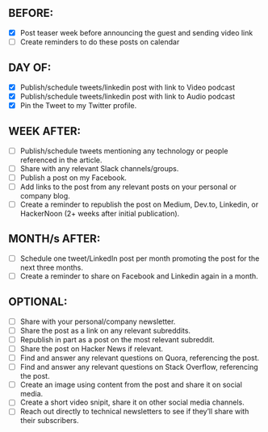 ## BEFORE:
- [X] Post teaser week before announcing the guest and sending video link
- [ ] Create reminders to do these posts on calendar

## DAY OF:
- [X] Publish/schedule tweets/linkedin post with link to Video podcast
- [X] Publish/schedule tweets/linkedin post with link to Audio podcast
- [X] Pin the Tweet to my Twitter profile.

## WEEK AFTER:
- [ ] Publish/schedule tweets mentioning any technology or people referenced in the article.
- [ ] Share with any relevant Slack channels/groups.
- [ ] Publish a post on my Facebook.
- [ ] Add links to the post from any relevant posts on your personal or company blog.
- [ ] Create a reminder to republish the post on Medium, Dev.to, Linkedin, or HackerNoon (2+ weeks after initial publication).

## MONTH/s AFTER:
- [ ] Schedule one tweet/LinkedIn post per month promoting the post for the next three months.
- [ ] Create a reminder to share on Facebook and Linkedin again in a month.

## OPTIONAL: 
- [ ] Share with your personal/company newsletter.
- [ ] Share the post as a link on any relevant subreddits.
- [ ] Republish in part as a post on the most relevant subreddit.
- [ ] Share the post on Hacker News if relevant.
- [ ] Find and answer any relevant questions on Quora, referencing the post.
- [ ] Find and answer any relevant questions on Stack Overflow, referencing the post.
- [ ] Create an image using content from the post and share it on social media.
- [ ] Create a short video snipit, share it on other social media channels.
- [ ] Reach out directly to technical newsletters to see if they’ll share with their subscribers.
